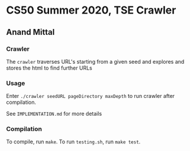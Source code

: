 # CS50 Summer 2020, TSE Crawler
## Anand Mittal

### Crawler
The `crawler` traverses URL's starting from a given seed and explores and stores the html to find further URLs

### Usage
Enter `./crawler seedURL pageDirectory maxDepth` to run crawler after compilation.

See `IMPLEMENTATION.md` for more details

### Compilation
To compile, run `make`.
To run `testing.sh`, run `make test`.
